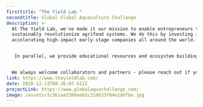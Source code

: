 ```yaml
---
firsttitle: "The Yield Lab "
secondtitle: Global Global Aquaculture Challenge
description: >-
  At The Yield Lab, we've made it our mission to enable entrepreneurs to
  sustainably revolutionize agrifood systems. We do this by investing in and
  accelerating high-impact early-stage companies all around the world.


   In parallel, we provide educational resources and ecosystem building support through our non-profit branch, the Yield Lab Institute.​


  ​​We always welcome collaborators and partners - please reach out if you want to learn more about working with the Yield Lab.
link: https://www.theyieldlab.com/
date: 2020-12-23T08:36:07.611Z
projectLink: https://www.globalaquachallenge.com/
image: /assets/1c5b1aa3386eeb2c21d633f04e2ddfbe.jpg
---
```


